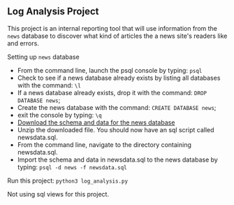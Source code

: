 ## Log Analysis Project

This project is an internal reporting tool that will use information from the `news` database to discover what kind of articles the a news site's readers like and errors.

Setting up `news` database

- From the command line, launch the psql console by typing: `psql`
- Check to see if a news database already exists by listing all databases with the command: `\l`
- If a news database already exists, drop it with the command: `DROP DATABASE news`;
- Create the news database with the command: `CREATE DATABASE news`;
- exit the console by typing: `\q`
- [Download the schema and data for the news database](https://d17h27t6h515a5.cloudfront.net/topher/2016/August/57b5f748_newsdata/newsdata.zip)
- Unzip the downloaded file. You should now have an sql script called newsdata.sql.
- From the command line, navigate to the directory containing newsdata.sql.
- Import the schema and data in newsdata.sql to the news database by typing: `psql -d news -f newsdata.sql`


Run this project:
`python3 log_analysis.py`


Not using sql views for this project.